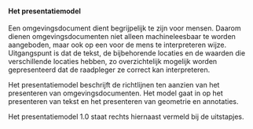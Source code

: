 #### Het presentatiemodel

Een omgevingsdocument dient begrijpelijk te zijn voor mensen. Daarom dienen
omgevingsdocumenten niet alleen machineleesbaar te worden aangeboden, maar ook
op een voor de mens te interpreteren wijze. Uitgangspunt is dat de tekst, de
bijbehorende locaties en de waarden die verschillende locaties hebben, zo
overzichtelijk mogelijk worden gepresenteerd dat de raadpleger ze correct kan
interpreteren.

Het presentatiemodel beschrijft de richtlijnen ten aanzien van het presenteren
van omgevingsdocumenten. Het model gaat in op het presenteren van tekst en het
presenteren van geometrie en annotaties.

Het presentatiemodel 1.0 staat rechts hiernaast vermeld bij de uitstapjes.
